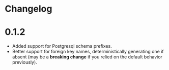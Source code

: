 # Changelog

# 0.1.2

- Added support for Postgresql schema prefixes.
- Better support for foreign key names, deterministically generating one if absent
  (may be a **breaking change** if you relied on the default behavior previously).
